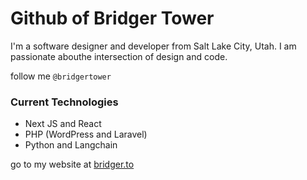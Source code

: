 # Github of Bridger Tower 

I'm a software designer and developer from Salt Lake City, Utah. I am passionate abouthe intersection of design and code. 

follow me `@bridgertower`

### Current Technologies 

- Next JS and React
- PHP (WordPress and Laravel) 
- Python and Langchain

go to my website at [bridger.to](https://bridger.to)
